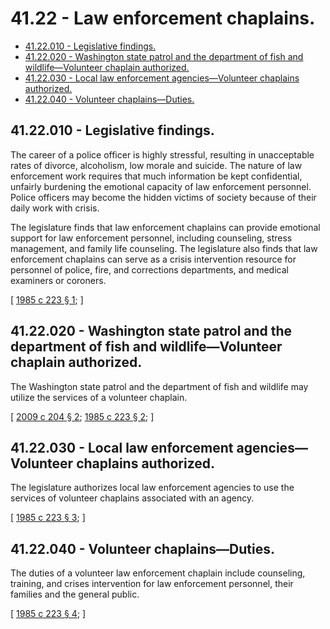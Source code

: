 # 41.22 - Law enforcement chaplains.
* [41.22.010 - Legislative findings.](#4122010---legislative-findings)
* [41.22.020 - Washington state patrol and the department of fish and wildlife—Volunteer chaplain authorized.](#4122020---washington-state-patrol-and-the-department-of-fish-and-wildlifevolunteer-chaplain-authorized)
* [41.22.030 - Local law enforcement agencies—Volunteer chaplains authorized.](#4122030---local-law-enforcement-agenciesvolunteer-chaplains-authorized)
* [41.22.040 - Volunteer chaplains—Duties.](#4122040---volunteer-chaplainsduties)
## 41.22.010 - Legislative findings.
The career of a police officer is highly stressful, resulting in unacceptable rates of divorce, alcoholism, low morale and suicide. The nature of law enforcement work requires that much information be kept confidential, unfairly burdening the emotional capacity of law enforcement personnel. Police officers may become the hidden victims of society because of their daily work with crisis.

The legislature finds that law enforcement chaplains can provide emotional support for law enforcement personnel, including counseling, stress management, and family life counseling. The legislature also finds that law enforcement chaplains can serve as a crisis intervention resource for personnel of police, fire, and corrections departments, and medical examiners or coroners.

\[ [1985 c 223 § 1](http://leg.wa.gov/CodeReviser/documents/sessionlaw/1985c223.pdf?cite=1985%20c%20223%20§%201); \]

## 41.22.020 - Washington state patrol and the department of fish and wildlife—Volunteer chaplain authorized.
The Washington state patrol and the department of fish and wildlife may utilize the services of a volunteer chaplain.

\[ [2009 c 204 § 2](http://lawfilesext.leg.wa.gov/biennium/2009-10/Pdf/Bills/Session%20Laws/House/1437.SL.pdf?cite=2009%20c%20204%20§%202); [1985 c 223 § 2](http://leg.wa.gov/CodeReviser/documents/sessionlaw/1985c223.pdf?cite=1985%20c%20223%20§%202); \]

## 41.22.030 - Local law enforcement agencies—Volunteer chaplains authorized.
The legislature authorizes local law enforcement agencies to use the services of volunteer chaplains associated with an agency.

\[ [1985 c 223 § 3](http://leg.wa.gov/CodeReviser/documents/sessionlaw/1985c223.pdf?cite=1985%20c%20223%20§%203); \]

## 41.22.040 - Volunteer chaplains—Duties.
The duties of a volunteer law enforcement chaplain include counseling, training, and crises intervention for law enforcement personnel, their families and the general public.

\[ [1985 c 223 § 4](http://leg.wa.gov/CodeReviser/documents/sessionlaw/1985c223.pdf?cite=1985%20c%20223%20§%204); \]

